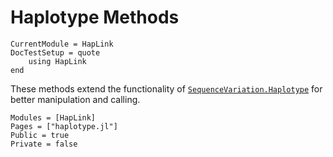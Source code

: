 # Haplotype Methods

```@meta
CurrentModule = HapLink
DocTestSetup = quote
    using HapLink
end
```

These methods extend the functionality of
[`SequenceVariation.Haplotype`](https://biojulia.dev/SequenceVariation.jl/v0.2/api/#SequenceVariation.Haplotype)
for better manipulation and calling.

```@autodocs
Modules = [HapLink]
Pages = ["haplotype.jl"]
Public = true
Private = false
```
